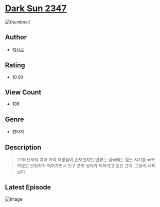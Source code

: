# [Dark Sun 2347](https://comic.naver.com/bestChallenge/list?titleId=811077)
![thumbnail](https://image-comic.pstatic.net/user_contents_data/challenge_comic/2023/05/25/367185/upload_7219323418181709875_480x623.jpeg)

## Author
- [테사르](https://comic.naver.com/artistTitle?id=367185)

## Rating
- 10.00

## View Count
- 108

## Genre
- 판타지

## Description
> 2135년까지 여러 가지 재앙들이 존재했지만 인류는 결국에는 힘든 시기를 극복하였고 안정화가 되어가면서 인구 포화 상태가 되어가고 있던 그때. 그들이 나타났다.


## Latest Episode
![image](https://image-comic.pstatic.net/user_contents_data/challenge_comic/2023/05/25/367185/upload_3472947329881421109.jpeg)
